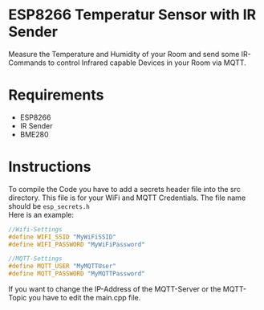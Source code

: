 # ESP8266 Temperatur Sensor with IR Sender
Measure the Temperature and Humidity of your Room and send some IR-Commands to control Infrared capable Devices in your Room via MQTT.

# Requirements
- ESP8266
- IR Sender
- BME280

# Instructions
To compile the Code you have to add a secrets header file into the src directory. This file is for your WiFi and MQTT Credentials. The file name should be ``esp_secrets.h`` <br> 
Here is an example:
````c
//Wifi-Settings
#define WIFI_SSID "MyWiFiSSID"
#define WIFI_PASSWORD "MyWiFiPassword"

//MQTT-Settings
#define MQTT_USER "MyMQTTUser"
#define MQTT_PASSWORD "MyMQTTPassword"
````

If you want to change the IP-Address of the MQTT-Server or the MQTT-Topic you have to edit the main.cpp file.


